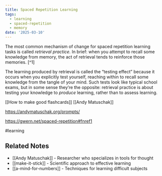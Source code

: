 ```yaml
---
title: Spaced Repetition Learning
tags:
  - learning
  - spaced-repetition
  - memory
date: '2025-03-10'
---
```


The most common mechanism of change for spaced repetition learning tasks is called _retrieval practice._ In brief: when you attempt to recall some knowledge from memory, the act of retrieval tends to reinforce those memories. [^1]

The learning produced by retrieval is called the “testing effect” because it occurs when you explicitly test yourself, reaching within to recall some knowledge from the tangle of your mind. Such tests look like typical school exams, but in some sense they’re the opposite: retrieval practice is about testing your knowledge to _produce_ learning, rather than to assess learning.

[[How to make good flashcards]]
[[Andy Matuschak]]



https://andymatuschak.org/prompts/

https://gwern.net/spaced-repetition#fnref1

#learning

## Related Notes
- [[Andy Matuschak]] - Researcher who specializes in tools for thought
- [[make-it-stick]] - Scientific approach to effective learning
- [[a-mind-for-numbers]] - Techniques for learning difficult subjects
